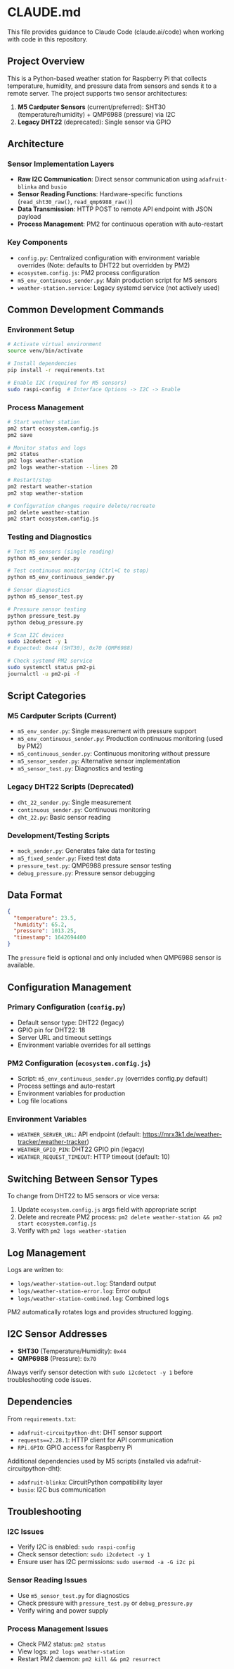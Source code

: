 # CLAUDE.md

This file provides guidance to Claude Code (claude.ai/code) when working with code in this repository.

## Project Overview

This is a Python-based weather station for Raspberry Pi that collects temperature, humidity, and pressure data from sensors and sends it to a remote server. The project supports two sensor architectures:

1. **M5 Cardputer Sensors** (current/preferred): SHT30 (temperature/humidity) + QMP6988 (pressure) via I2C
2. **Legacy DHT22** (deprecated): Single sensor via GPIO

## Architecture

### Sensor Implementation Layers
- **Raw I2C Communication**: Direct sensor communication using `adafruit-blinka` and `busio`
- **Sensor Reading Functions**: Hardware-specific functions (`read_sht30_raw()`, `read_qmp6988_raw()`)
- **Data Transmission**: HTTP POST to remote API endpoint with JSON payload
- **Process Management**: PM2 for continuous operation with auto-restart

### Key Components
- `config.py`: Centralized configuration with environment variable overrides (Note: defaults to DHT22 but overridden by PM2)
- `ecosystem.config.js`: PM2 process configuration
- `m5_env_continuous_sender.py`: Main production script for M5 sensors
- `weather-station.service`: Legacy systemd service (not actively used)

## Common Development Commands

### Environment Setup
```bash
# Activate virtual environment
source venv/bin/activate

# Install dependencies
pip install -r requirements.txt

# Enable I2C (required for M5 sensors)
sudo raspi-config  # Interface Options -> I2C -> Enable
```

### Process Management
```bash
# Start weather station
pm2 start ecosystem.config.js
pm2 save

# Monitor status and logs
pm2 status
pm2 logs weather-station
pm2 logs weather-station --lines 20

# Restart/stop
pm2 restart weather-station
pm2 stop weather-station

# Configuration changes require delete/recreate
pm2 delete weather-station
pm2 start ecosystem.config.js
```

### Testing and Diagnostics
```bash
# Test M5 sensors (single reading)
python m5_env_sender.py

# Test continuous monitoring (Ctrl+C to stop)
python m5_env_continuous_sender.py

# Sensor diagnostics
python m5_sensor_test.py

# Pressure sensor testing
python pressure_test.py
python debug_pressure.py

# Scan I2C devices
sudo i2cdetect -y 1
# Expected: 0x44 (SHT30), 0x70 (QMP6988)

# Check systemd PM2 service
sudo systemctl status pm2-pi
journalctl -u pm2-pi -f
```

## Script Categories

### M5 Cardputer Scripts (Current)
- `m5_env_sender.py`: Single measurement with pressure support
- `m5_env_continuous_sender.py`: Production continuous monitoring (used by PM2)
- `m5_continuous_sender.py`: Continuous monitoring without pressure
- `m5_sensor_sender.py`: Alternative sensor implementation
- `m5_sensor_test.py`: Diagnostics and testing

### Legacy DHT22 Scripts (Deprecated)
- `dht_22_sender.py`: Single measurement
- `continuous_sender.py`: Continuous monitoring
- `dht_22.py`: Basic sensor reading

### Development/Testing Scripts
- `mock_sender.py`: Generates fake data for testing
- `m5_fixed_sender.py`: Fixed test data
- `pressure_test.py`: QMP6988 pressure sensor testing
- `debug_pressure.py`: Pressure sensor debugging

## Data Format

```json
{
  "temperature": 23.5,
  "humidity": 65.2,
  "pressure": 1013.25,
  "timestamp": 1642694400
}
```

The `pressure` field is optional and only included when QMP6988 sensor is available.

## Configuration Management

### Primary Configuration (`config.py`)
- Default sensor type: DHT22 (legacy)
- GPIO pin for DHT22: 18
- Server URL and timeout settings
- Environment variable overrides for all settings

### PM2 Configuration (`ecosystem.config.js`)
- Script: `m5_env_continuous_sender.py` (overrides config.py default)
- Process settings and auto-restart
- Environment variables for production
- Log file locations

### Environment Variables
- `WEATHER_SERVER_URL`: API endpoint (default: https://mrx3k1.de/weather-tracker/weather-tracker)
- `WEATHER_GPIO_PIN`: DHT22 GPIO pin (legacy)
- `WEATHER_REQUEST_TIMEOUT`: HTTP timeout (default: 10)

## Switching Between Sensor Types

To change from DHT22 to M5 sensors or vice versa:

1. Update `ecosystem.config.js` args field with appropriate script
2. Delete and recreate PM2 process: `pm2 delete weather-station && pm2 start ecosystem.config.js`
3. Verify with `pm2 logs weather-station`

## Log Management

Logs are written to:
- `logs/weather-station-out.log`: Standard output
- `logs/weather-station-error.log`: Error output  
- `logs/weather-station-combined.log`: Combined logs

PM2 automatically rotates logs and provides structured logging.

## I2C Sensor Addresses

- **SHT30** (Temperature/Humidity): `0x44`
- **QMP6988** (Pressure): `0x70`

Always verify sensor detection with `sudo i2cdetect -y 1` before troubleshooting code issues.

## Dependencies

From `requirements.txt`:
- `adafruit-circuitpython-dht`: DHT sensor support
- `requests==2.28.1`: HTTP client for API communication
- `RPi.GPIO`: GPIO access for Raspberry Pi

Additional dependencies used by M5 scripts (installed via adafruit-circuitpython-dht):
- `adafruit-blinka`: CircuitPython compatibility layer
- `busio`: I2C bus communication

## Troubleshooting

### I2C Issues
- Verify I2C is enabled: `sudo raspi-config`
- Check sensor detection: `sudo i2cdetect -y 1`
- Ensure user has I2C permissions: `sudo usermod -a -G i2c pi`

### Sensor Reading Issues
- Use `m5_sensor_test.py` for diagnostics
- Check pressure with `pressure_test.py` or `debug_pressure.py`
- Verify wiring and power supply

### Process Management Issues
- Check PM2 status: `pm2 status`
- View logs: `pm2 logs weather-station`
- Restart PM2 daemon: `pm2 kill && pm2 resurrect`